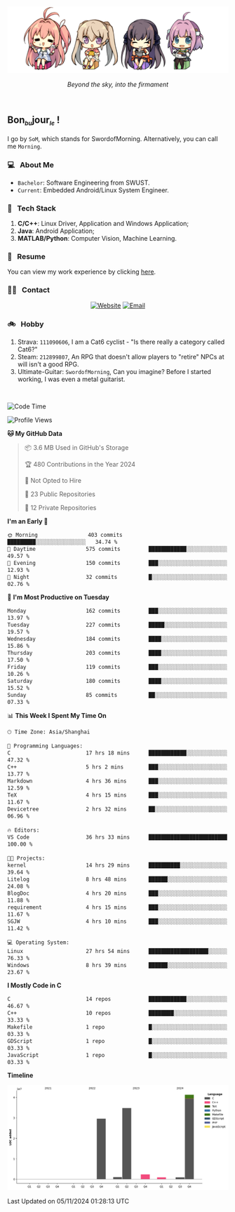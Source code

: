 <img src="./pic/Aokana.png">
<p align="center"><em>Beyond the sky, into the firmament</em></p>

<br/>

## Bon<sub><em><font size=2>bu</font></em></sub>jour<sub><em><font size=2>le</font></em></sub> !

I go by `SoM`, which stands for SwordofMorning. Alternatively, you can call me `Morning`.

### 💻 &nbsp; About Me

- `Bachelor`: Software Engineering from SWUST.
- `Current`: Embedded Android/Linux System Engineer.

### 🔧 &nbsp; Tech Stack

1. **C/C++**: Linux Driver, Application and Windows Application;
2. **Java**: Android Application;
3. **MATLAB/Python**: Computer Vision, Machine Learning.

### 📝 &nbsp; Resume

You can view my work experience by clicking <a href="https://swordofmorning.com/index.php/contact/">here</a>.

### 🤝🏻 &nbsp; Contact

<p align="center">
<a href="https://swordofmorning.com/"><img alt="Website" src="https://img.shields.io/badge/Website-swordofmorning.com-blue?style=flat-square&logo=google-chrome"></a>
<a href="mailto:master@xiaojintao.email
"><img alt="Email" src="https://img.shields.io/badge/Email-master@xiaojintao.email-blue?style=flat-square&logo=gmail"></a>
</p>

### 🚲 &nbsp; Hobby

1. Strava: `111090606`, I am a Cat6 cyclist - "Is there really a category called Cat6?"
2. Steam: `212899807`, An RPG that doesn't allow players to "retire" NPCs at will isn't a good RPG.
3. Ultimate-Guitar: `SwordofMorning`, Can you imagine? Before I started working, I was even a metal guitarist.

<br/>

<!--START_SECTION:waka-->
![Code Time](http://img.shields.io/badge/Code%20Time-298%20hrs%2018%20mins-blue)

![Profile Views](http://img.shields.io/badge/Profile%20Views-0-blue)

**🐱 My GitHub Data** 

> 📦 3.6 MB Used in GitHub's Storage 
 > 
> 🏆 480 Contributions in the Year 2024
 > 
> 🚫 Not Opted to Hire
 > 
> 📜 23 Public Repositories 
 > 
> 🔑 12 Private Repositories 
 > 
**I'm an Early 🐤** 

```text
🌞 Morning                403 commits         █████████░░░░░░░░░░░░░░░░   34.74 % 
🌆 Daytime                575 commits         ████████████░░░░░░░░░░░░░   49.57 % 
🌃 Evening                150 commits         ███░░░░░░░░░░░░░░░░░░░░░░   12.93 % 
🌙 Night                  32 commits          █░░░░░░░░░░░░░░░░░░░░░░░░   02.76 % 
```
📅 **I'm Most Productive on Tuesday** 

```text
Monday                   162 commits         ███░░░░░░░░░░░░░░░░░░░░░░   13.97 % 
Tuesday                  227 commits         █████░░░░░░░░░░░░░░░░░░░░   19.57 % 
Wednesday                184 commits         ████░░░░░░░░░░░░░░░░░░░░░   15.86 % 
Thursday                 203 commits         ████░░░░░░░░░░░░░░░░░░░░░   17.50 % 
Friday                   119 commits         ███░░░░░░░░░░░░░░░░░░░░░░   10.26 % 
Saturday                 180 commits         ████░░░░░░░░░░░░░░░░░░░░░   15.52 % 
Sunday                   85 commits          ██░░░░░░░░░░░░░░░░░░░░░░░   07.33 % 
```


📊 **This Week I Spent My Time On** 

```text
🕑︎ Time Zone: Asia/Shanghai

💬 Programming Languages: 
C                        17 hrs 18 mins      ████████████░░░░░░░░░░░░░   47.32 % 
C++                      5 hrs 2 mins        ███░░░░░░░░░░░░░░░░░░░░░░   13.77 % 
Markdown                 4 hrs 36 mins       ███░░░░░░░░░░░░░░░░░░░░░░   12.59 % 
TeX                      4 hrs 15 mins       ███░░░░░░░░░░░░░░░░░░░░░░   11.67 % 
Devicetree               2 hrs 32 mins       ██░░░░░░░░░░░░░░░░░░░░░░░   06.96 % 

🔥 Editors: 
VS Code                  36 hrs 33 mins      █████████████████████████   100.00 % 

🐱‍💻 Projects: 
kernel                   14 hrs 29 mins      ██████████░░░░░░░░░░░░░░░   39.64 % 
Litelog                  8 hrs 48 mins       ██████░░░░░░░░░░░░░░░░░░░   24.08 % 
BlogDoc                  4 hrs 20 mins       ███░░░░░░░░░░░░░░░░░░░░░░   11.88 % 
requirement              4 hrs 15 mins       ███░░░░░░░░░░░░░░░░░░░░░░   11.67 % 
SGJW                     4 hrs 10 mins       ███░░░░░░░░░░░░░░░░░░░░░░   11.42 % 

💻 Operating System: 
Linux                    27 hrs 54 mins      ███████████████████░░░░░░   76.33 % 
Windows                  8 hrs 39 mins       ██████░░░░░░░░░░░░░░░░░░░   23.67 % 
```

**I Mostly Code in C** 

```text
C                        14 repos            ████████████░░░░░░░░░░░░░   46.67 % 
C++                      10 repos            ████████░░░░░░░░░░░░░░░░░   33.33 % 
Makefile                 1 repo              █░░░░░░░░░░░░░░░░░░░░░░░░   03.33 % 
GDScript                 1 repo              █░░░░░░░░░░░░░░░░░░░░░░░░   03.33 % 
JavaScript               1 repo              █░░░░░░░░░░░░░░░░░░░░░░░░   03.33 % 
```



**Timeline**

![Lines of Code chart](https://raw.githubusercontent.com/SwordofMorning/SwordofMorning/main/assets/bar_graph.png)


 Last Updated on 05/11/2024 01:28:13 UTC
<!--END_SECTION:waka-->

